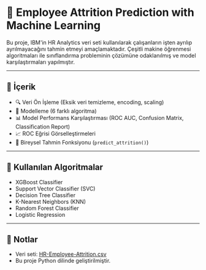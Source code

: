 # 🧠 Employee Attrition Prediction with Machine Learning

Bu proje, IBM'in HR Analytics veri seti kullanılarak çalışanların işten ayrılıp ayrılmayacağını tahmin etmeyi amaçlamaktadır.
Çeşitli makine öğrenmesi algoritmaları ile sınıflandırma probleminin çözümüne odaklanılmış ve model karşılaştırmaları yapılmıştır.

---

## 📂 İçerik

- 🔍 Veri Ön İşleme (Eksik veri temizleme, encoding, scaling)
- 🤖 Modelleme (6 farklı algoritma)
- 📊 Model Performans Karşılaştırması (ROC AUC, Confusion Matrix, Classification Report)
- 📈 ROC Eğrisi Görselleştirmeleri
- 🔮 Bireysel Tahmin Fonksiyonu (`predict_attrition()`)

---

## 🧰 Kullanılan Algoritmalar

- XGBoost Classifier
- Support Vector Classifier (SVC)
- Decision Tree Classifier
- K-Nearest Neighbors (KNN)
- Random Forest Classifier
- Logistic Regression

---

## 📌 Notlar
- Veri seti: [HR-Employee-Attrition.csv](https://www.kaggle.com/datasets/pavansubhasht/ibm-hr-analytics-attrition-dataset)
- Bu proje Python dilinde geliştirilmiştir.
